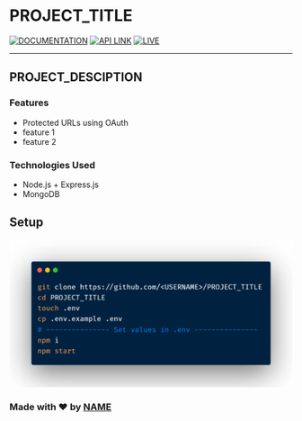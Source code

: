 # PROJECT_TITLE

[![DOCUMENTATION](https://img.shields.io/badge/DOCUMENTATION-IN_PROGRESS-orange?style=?style=flat-square&logo=postman)](<LINK-TO-DOCUMENTATION>) [![API LINK](https://img.shields.io/badge/APIS-IN_DEVELOPMENT-blue?style=?style=flat-square&logo=heroku)](<LINK-TO-DEPLOY>) [![LIVE](https://img.shields.io/badge/LIVE-IN_DEVELOPMENT-green?style=?style=flat-square&logo=netlify)](<LINK-TO-DEPLOY>)

---

## PROJECT_DESCIPTION

### Features

- Protected URLs using OAuth
- feature 1
- feature 2

### Technologies Used

- Node.js + Express.js
- MongoDB

## Setup

![bash](public/bash.png)

### Made with ❤️️ by [NAME](<PROFILE-URL>)